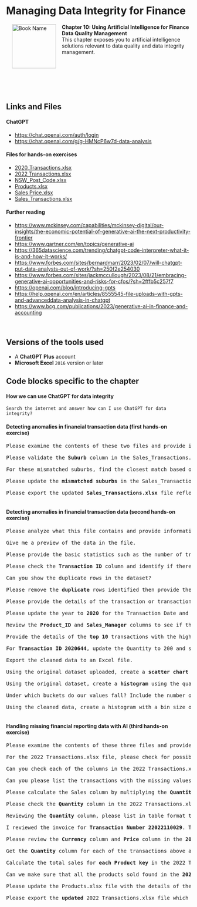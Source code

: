# Managing Data Integrity for Finance

<a href="https://www.packtpub.com/product/managing-data-integrity-for-finance/9781837630141"><img src="https://content.packt.com/B19758/cover_image_small.jpg" alt="Book Name" height="120px" align="left" style="margin: 0px 15px; border-color: white; border-style: solid; border-width: 1px;"></a>

**Chapter 10: Using Artificial Intelligence for Finance Data Quality Management** <br />
This chapter exposes you to artificial intelligence solutions relevant to data quality and data integrity management.

<br />
<br />
<br />
<br />
<br />

## Links and Files

#### ChatGPT
- https://chat.openai.com/auth/login
- https://chat.openai.com/g/g-HMNcP6w7d-data-analysis

#### Files for hands-on exercises
- [2020_Transactions.xlsx](https://github.com/PacktPublishing/Managing-Data-Integrity-for-Finance/blob/main/ch10/2020_Transactions.xlsx)
- [2022 Transactions.xlsx](https://github.com/PacktPublishing/Managing-Data-Integrity-for-Finance/blob/main/ch10/2022%20Transactions.xlsx)
- [NSW_Post_Code.xlsx](https://github.com/PacktPublishing/Managing-Data-Integrity-for-Finance/blob/main/ch10/NSW_Post_Code.xlsx)
- [Products.xlsx](https://github.com/PacktPublishing/Managing-Data-Integrity-for-Finance/blob/main/ch10/Products.xlsx)
- [Sales Price.xlsx](https://github.com/PacktPublishing/Managing-Data-Integrity-for-Finance/blob/main/ch10/Sales%20Price.xlsx)
- [Sales_Transactions.xlsx](https://github.com/PacktPublishing/Managing-Data-Integrity-for-Finance/blob/main/ch10/Sales_Transactions.xlsx)
#### Further reading
- https://www.mckinsey.com/capabilities/mckinsey-digital/our-insights/the-economic-potential-of-generative-ai-the-next-productivity-frontier
- https://www.gartner.com/en/topics/generative-ai
- https://365datascience.com/trending/chatgpt-code-interpreter-what-it-is-and-how-it-works/
- https://www.forbes.com/sites/bernardmarr/2023/02/07/will-chatgpt-put-data-analysts-out-of-work/?sh=250f2e254030
- https://www.forbes.com/sites/jackmccullough/2023/08/21/embracing-generative-ai-opportunities-and-risks-for-cfos/?sh=2fffb5c257f7
- https://openai.com/blog/introducing-gpts
- https://help.openai.com/en/articles/8555545-file-uploads-with-gpts-and-advanceddata-analysis-in-chatgpt
- https://www.bcg.com/publications/2023/generative-ai-in-finance-and-accounting
<br />

## Versions of the tools used
- A **ChatGPT Plus** account
- **Microsoft Excel** `2016` version or later

## Code blocks specific to the chapter
#### How we can use ChatGPT for data integrity
```
Search the internet and answer how can I use ChatGPT for data integrity?
```

#### Detecting anomalies in financial transaction data (first hands-on exercise)
<pre>
Please examine the contents of these two files and provide information as to their data structure and type of data that they contain.

Please validate the <b>Suburb</b> column in the Sales_Transactions.xlsx file to the NSW_Post_Code.xlsx file. Please identify any suburbs that have mismatches using this column between the two files.

For these mismatched suburbs, find the closest match based on the NSW Post Code.xlsx file based on similarity of spelling. Please list them in a table format for review prior to any updates.

Please update the <b>mismatched suburbs</b> in the Sales_Transactions.xlsx file based on the <b>closest match</b>. Kindly show the transactions in table format when completed.

Please export the updated <b>Sales_Transactions.xlsx</b> file reflecting the changes made.

</pre>

#### Detecting anomalies in financial transaction data (second hands-on exercise)
<pre>
Please analyze what this file contains and provide information as to the data structure and type of data it has.

Give me a preview of the data in the file.

Please provide the basic statistics such as the number of transactions in the file, as well as the number of <b>unique</b> and <b>distinct</b> transactions for each column.

Please check the <b>Transaction ID</b> column and identify if there are any transactions that are repeated.

Can you show the duplicate rows in the dataset?

Please remove the <b>duplicate</b> rows identified then provide the total distinct and unique transactions for the <b>Transaction ID</b> column.

Please provide the details of the transaction or transactions which do not have a date in the year <b>2020</b>.

Please update the year to <b>2020</b> for the Transaction Date and show the updated fields for this transaction.

Review the <b>Product_ID</b> and <b>Sales_Manager</b> columns to see if there are any unusual values.

Provide the details of the <b>top 10</b> transactions with the highest quantities.

For <b>Transaction ID 2020644</b>, update the Quantity to 200 and show the updated details.

Export the cleaned data to an Excel file.

Using the original dataset uploaded, create a <b>scatter chart</b> with sum of quantity on the Y-axis and the months on the X-axis.

Using the original dataset, create a <b>histogram</b> using the quantity column with bin size of 1,553.

Under which buckets do our values fall? Include the number of entries to understand the distribution.

Using the cleaned data, create a histogram with a bin size of 100 based on the <b>Quantity</b> column.

</pre>

#### Handling missing financial reporting data with AI (third hands-on exercise)
<pre>
Please examine the contents of these three files and provide information as to their data structure and the type of data that they contain.

For the 2022 Transactions.xlsx file, please check for possible duplicate transactions using the <b>Transaction Number</b>.

Can you check each of the columns in the 2022 Transactions.xlsx file for any <b>missing values</b>?

Can you please list the transactions with the missing values in table format?

Please calculate the Sales column by multiplying the <b>Quantity</b> column with the <b>Price</b> column. Update the data and list the transactions updated in table format.

Please check the <b>Quantity</b> column in the 2022 Transactions.xlsx file to see if there are any outliers.

Reviewing the <b>Quantity</b> column, please list in table format the top 20 transactions with the highest quantities.

I reviewed the invoice for <b>Transaction Number 22022110029</b>. The quantity should only be <b>120</b>. Please update it and show me the updated columns for this transaction.

Please review the <b>Currency</b> column and <b>Price</b> column in the <b>2022 Transactions.xlsx</b> file with the <b>Sales Price.xlsx</b> file. If there are inconsistencies, please list them in table format and add a column for the price difference.

Get the <b>Quantity</b> column for each of the transactions above and use this to calculate the total price difference. List them in a <b>table format</b> and include an overall total as well.

Calculate the total sales for <b>each Product key</b> in the 2022 Transactions.xlsx file and match it with the Products.xlsx file.

Can we make sure that all the products sold found in the <b>2022 Transactions.xlsx</b> file are in the <b>Products.xlsx</b> file?

Please update the Products.xlsx file with the details of the <b>Product Key 8</b> to <b>Calculator</b>.

Please export the <b>updated</b> 2022 Transactions.xlsx file which reflects the changes we have made.

</pre>
